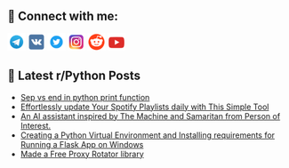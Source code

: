 ## 🔎 Connect with me:
[<img src="https://github.com/bullbesh/bullbesh/blob/main/images/Telegram.png" width="32" height="32" />](https://t.me/bullbesh)
[<img src="https://github.com/bullbesh/bullbesh/blob/main/images/VK.png" width="32" height="32" />](https://vk.com/bullbesh)
[<img src="https://github.com/bullbesh/bullbesh/blob/main/images/Twitter.png" width="32" height="32" />](https://twitter.com/bullbesh1)
[<img src="https://github.com/bullbesh/bullbesh/blob/main/images/Instagram.png" width="32" height="32" />](https://www.instagram.com/bullbesh)
[<img src="https://github.com/bullbesh/bullbesh/blob/main/images/Reddit.png" width="32" height="32" />](https://www.reddit.com/user/bullbesh)
[<img src="https://github.com/bullbesh/bullbesh/blob/main/images/YouTube.png" width="32" height="32" />](https://www.youtube.com/channel/UCtfjRs6uzgq5mfm8S06WTcg)

## 📕 Latest r/Python Posts
<!-- BLOG-POST-LIST:START -->
- [Sep vs end in python print function](https://www.reddit.com/r/Python/comments/134m2qd/sep_vs_end_in_python_print_function/)
- [Effortlessly update Your Spotify Playlists daily with This Simple Tool](https://www.reddit.com/r/Python/comments/134l1dj/effortlessly_update_your_spotify_playlists_daily/)
- [An AI assistant inspired by The Machine and Samaritan from Person of Interest.](https://www.reddit.com/r/Python/comments/134kkpv/an_ai_assistant_inspired_by_the_machine_and/)
- [Creating a Python Virtual Environment and Installing requirements for Running a Flask App on Windows](https://www.reddit.com/r/Python/comments/134k4mi/creating_a_python_virtual_environment_and/)
- [Made a Free Proxy Rotator library](https://www.reddit.com/r/Python/comments/134jgiu/made_a_free_proxy_rotator_library/)
<!-- BLOG-POST-LIST:END -->
